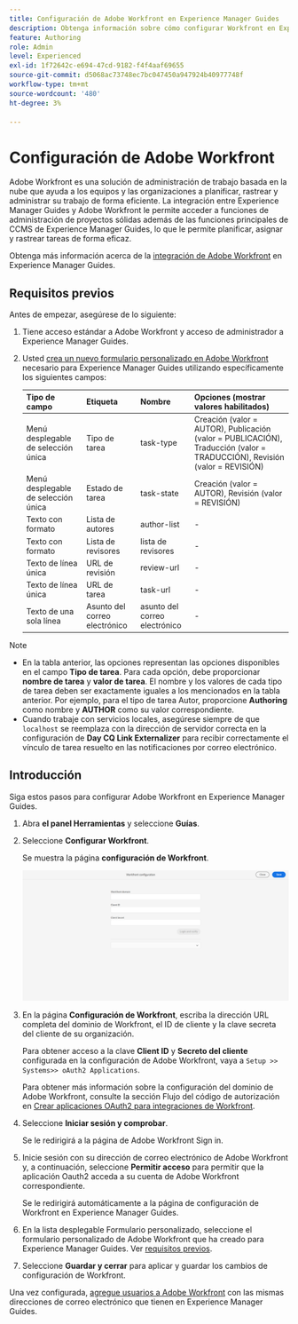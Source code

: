 ```yaml
---
title: Configuración de Adobe Workfront en Experience Manager Guides
description: Obtenga información sobre cómo configurar Workfront en Experience Manager Guides
feature: Authoring
role: Admin
level: Experienced
exl-id: 1f72642c-e694-47cd-9182-f4f4aaf69655
source-git-commit: d5068ac73748ec7bc047450a947924b40977748f
workflow-type: tm+mt
source-wordcount: '480'
ht-degree: 3%

---
```


# Configuración de Adobe Workfront

Adobe Workfront es una solución de administración de trabajo basada en la nube que ayuda a los equipos y las organizaciones a planificar, rastrear y administrar su trabajo de forma eficiente. La integración entre Experience Manager Guides y Adobe Workfront le permite acceder a funciones de administración de proyectos sólidas además de las funciones principales de CCMS de Experience Manager Guides, lo que le permite planificar, asignar y rastrear tareas de forma eficaz.

Obtenga más información acerca de la [integración de Adobe Workfront](../user-guide/workfront-integration.md) en Experience Manager Guides.

## Requisitos previos

Antes de empezar, asegúrese de lo siguiente:

1. Tiene acceso estándar a Adobe Workfront y acceso de administrador a Experience Manager Guides.
2. Usted [crea un nuevo formulario personalizado en Adobe Workfront](https://experienceleague.adobe.com/en/docs/workfront/using/administration-and-setup/customize/custom-forms/design-a-form/design-a-form) necesario para Experience Manager Guides utilizando específicamente los siguientes campos:

   | Tipo de campo | Etiqueta | Nombre | Opciones (mostrar valores habilitados) |
   |------------|------|------|-------------------------------|
   | Menú desplegable de selección única | Tipo de tarea | task-type | Creación (valor = AUTOR), Publicación (valor = PUBLICACIÓN), Traducción (valor = TRADUCCIÓN), Revisión (valor = REVISIÓN) |
   | Menú desplegable de selección única | Estado de tarea | task-state | Creación (valor = AUTOR), Revisión (valor = REVISIÓN) |
   | Texto con formato | Lista de autores | author-list | - |
   | Texto con formato | Lista de revisores | lista de revisores | - |
   | Texto de línea única | URL de revisión | review-url | - |
   | Texto de línea única | URL de tarea | task-url | - |
   | Texto de una sola línea | Asunto del correo electrónico | asunto del correo electrónico | - |

>[!NOTE]
>
> * En la tabla anterior, las opciones representan las opciones disponibles en el campo **Tipo de tarea**. Para cada opción, debe proporcionar **nombre de tarea** y **valor de tarea**. El nombre y los valores de cada tipo de tarea deben ser exactamente iguales a los mencionados en la tabla anterior. Por ejemplo, para el tipo de tarea Autor, proporcione **Authoring** como nombre y **AUTHOR** como su valor correspondiente.
> * Cuando trabaje con servicios locales, asegúrese siempre de que `localhost` se reemplaza con la dirección de servidor correcta en la configuración de **Day CQ Link Externalizer** para recibir correctamente el vínculo de tarea resuelto en las notificaciones por correo electrónico.

## Introducción

Siga estos pasos para configurar Adobe Workfront en Experience Manager Guides.

1. Abra **el panel Herramientas** y seleccione **Guías**.
2. Seleccione **Configurar Workfront**.

   Se muestra la página **configuración de Workfront**.

   ![](assets/configure-workfront-page.png)

3. En la página **Configuración de Workfront**, escriba la dirección URL completa del dominio de Workfront, el ID de cliente y la clave secreta del cliente de su organización.

   Para obtener acceso a la clave **Client ID** y **Secreto del cliente** configurada en la configuración de Adobe Workfront, vaya a `Setup >> Systems>> oAuth2 Applications`.

   Para obtener más información sobre la configuración del dominio de Adobe Workfront, consulte la sección Flujo del código de autorización en [Crear aplicaciones OAuth2 para integraciones de Workfront](https://experienceleague.adobe.com/en/docs/workfront/using/administration-and-setup/configure-integrations/create-oauth-application#create-an-oauth2-application-using-user-credentials-authorization-code-flow).

4. Seleccione **Iniciar sesión y comprobar**.

   Se le redirigirá a la página de Adobe Workfront Sign in.
5. Inicie sesión con su dirección de correo electrónico de Adobe Workfront y, a continuación, seleccione **Permitir acceso** para permitir que la aplicación Oauth2 acceda a su cuenta de Adobe Workfront correspondiente.

   Se le redirigirá automáticamente a la página de configuración de Workfront en Experience Manager Guides.

6. En la lista desplegable Formulario personalizado, seleccione el formulario personalizado de Adobe Workfront que ha creado para Experience Manager Guides. Ver [requisitos previos](#prerequisites).
7. Seleccione **Guardar y cerrar** para aplicar y guardar los cambios de configuración de Workfront.

Una vez configurada, [agregue usuarios a Adobe Workfront](https://experienceleague.adobe.com/en/docs/workfront/using/administration-and-setup/add-users/create-manage-users/add-users) con las mismas direcciones de correo electrónico que tienen en Experience Manager Guides.

